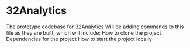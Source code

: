 # 32Analytics
The prototype codebase for 32Analytics
Will be adding commands to this file as they are built, which will include:
  How to clone the project
  Dependencies for the project
  How to start the project locally
